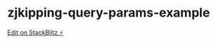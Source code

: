 # zjkipping-query-params-example

[Edit on StackBlitz ⚡️](https://stackblitz.com/edit/zjkipping-query-params-example)
